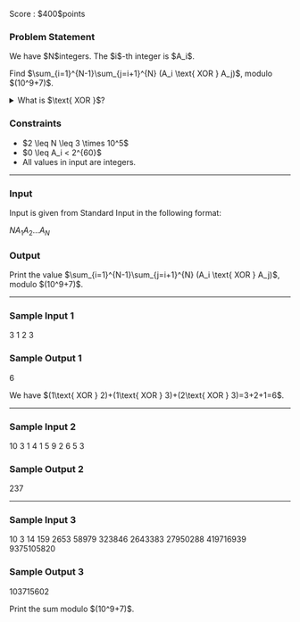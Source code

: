 
<div>

<span>

<span>

<p>
Score : $400$points
</p>

<div>

<section>

### **Problem Statement**

<p>
We have $N$integers. The $i$-th integer is $A_i$.
</p>

<p>
Find $\sum_{i=1}^{N-1}\sum_{j=i+1}^{N} (A_i \text{ XOR } A_j)$, modulo $(10^9+7)$.
</p>

<details>

<summary>
What is $\text{ XOR }$?
</summary>

<p>
The XOR of integers $A$and $B$, $A \text{ XOR } B$, is defined as follows:

</p>

<ul>

<li>
When $A \text{ XOR } B$is written in base two, the digit in the $2^k$'s place ($k \geq 0$) is $1$if either $A$or $B$, but not both, has $1$in the $2^k$'s place, and $0$otherwise.
</li>

</ul>
For example, $3 \text{ XOR } 5 = 6$. (In base two: $011 \text{ XOR } 101 = 110$.)

<p>

</p>

</details>

</section>

</div>

<div>

<section>

### **Constraints**

<ul>

<li>
$2 \leq N \leq 3 \times 10^5$
</li>

<li>
$0 \leq A_i < 2^{60}$
</li>

<li>
All values in input are integers.
</li>

</ul>

</section>

</div>

---

<div>

<div>

<section>

### **Input**

<p>
Input is given from Standard Input in the following format:
</p>

<div>

$N$$A_1$$A_2$$...$$A_N$
</div>

</section>

</div>

<div>

<section>

### **Output**

<p>
Print the value $\sum_{i=1}^{N-1}\sum_{j=i+1}^{N} (A_i \text{ XOR } A_j)$, modulo $(10^9+7)$.
</p>

</section>

</div>

</div>

---

<div>

<section>

### **Sample Input 1**

<div>

3
1 2 3

</div>

</section>

</div>

<div>

<section>

### **Sample Output 1**

<div>

6

</div>

<p>
We have $(1\text{ XOR } 2)+(1\text{ XOR } 3)+(2\text{ XOR } 3)=3+2+1=6$.
</p>

</section>

</div>

---

<div>

<section>

### **Sample Input 2**

<div>

10
3 1 4 1 5 9 2 6 5 3

</div>

</section>

</div>

<div>

<section>

### **Sample Output 2**

<div>

237

</div>

</section>

</div>

---

<div>

<section>

### **Sample Input 3**

<div>

10
3 14 159 2653 58979 323846 2643383 27950288 419716939 9375105820

</div>

</section>

</div>

<div>

<section>

### **Sample Output 3**

<div>

103715602

</div>

<p>
Print the sum modulo $(10^9+7)$.
</p>

</section>

</div>

</span>

</span>

</div>
